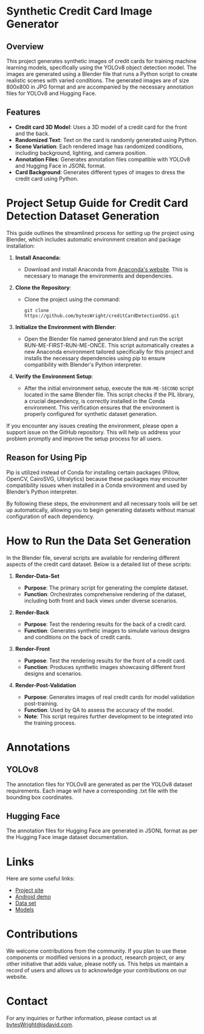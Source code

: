 # Synthetic Credit Card Image Generator

## Overview

This project generates synthetic images of credit cards for training machine learning models, specifically using the
YOLOv8 object detection model. The images are generated using a Blender file that runs a Python script to create
realistic scenes with varied conditions. The generated images are of size 800x800 in JPG format and are accompanied by
the necessary annotation files for YOLOv8 and Hugging Face.

## Features

- **Credit card 3D Model**: Uses a 3D model of a credit card for the front and the back.
- **Randomized Text**: Text on the card is randomly generated using Python.
- **Scene Variation**: Each rendered image has randomized conditions, including background, lighting, and camera
  position.
- **Annotation Files**: Generates annotation files compatible with YOLOv8 and Hugging Face in JSONL format.
- **Card Background**: Generates different types of images to dress the credit card using Python.

# Project Setup Guide for Credit Card Detection Dataset Generation

This guide outlines the streamlined process for setting up the project using Blender, which includes automatic
environment creation and package installation:

1. **Install Anaconda:**

   - Download and install Anaconda from [Anaconda's website](https://www.anaconda.com/download). This is necessary to
     manage the environments and dependencies.

2. **Clone the Repository**:
    - Clone the project using the command:
      ```
      git clone https://github.com/bytesWright/creditCardDetectionDSG.git
      ```

3. **Initialize the Environment with Blender**:

   - Open the Blender file named generator.blend and run the script RUN-ME-FIRST-RUN-ME-ONCE. This script automatically
     creates a new Anaconda environment tailored specifically for this project and installs the necessary dependencies
     using pip to ensure compatibility with Blender's Python interpreter.

4. **Verify the Environment Setup**:

   - After the initial environment setup, execute the `RUN-ME-SECOND` script located in the same Blender file. This
     script checks if the PIL library, a crucial dependency, is correctly installed in the Conda environment. This
     verification ensures that the environment is properly configured for synthetic dataset generation.

If you encounter any issues creating the environment, please open a support issue on the GitHub repository. This will
help us address your problem promptly and improve the setup process for all users.

## Reason for Using Pip

Pip is utilized instead of Conda for installing certain packages (Pillow, OpenCV, CairoSVG, Ultralytics) because
these packages may encounter compatibility issues when installed in a Conda environment and used by Blender’s
Python interpreter.

By following these steps, the environment and all necessary tools will be set up automatically, allowing you to begin
generating datasets without manual configuration of each dependency.

# How to Run the Data Set Generation

In the Blender file, several scripts are available for rendering different aspects of the credit card dataset. Below is
a detailed list of these scripts:

1. **Render-Data-Set**
    - **Purpose**: The primary script for generating the complete dataset.
    - **Function**: Orchestrates comprehensive rendering of the dataset, including both front and back views under
      diverse scenarios.

2. **Render-Back**
    - **Purpose**: Test the rendering results for the back of a credit card.
    - **Function**: Generates synthetic images to simulate various designs and conditions on the back of credit cards.

3. **Render-Front**
    - **Purpose**: Test the rendering results for the front of a credit card.
    - **Function**: Produces synthetic images showcasing different front designs and scenarios.

4. **Render-Post-Validation**
    - **Purpose**: Generates images of real credit cards for model validation post-training.
    - **Function**: Used by QA to assess the accuracy of the model.
    - **Note**: This script requires further development to be integrated into the training process.

# Annotations

## YOLOv8

The annotation files for YOLOv8 are generated as per the YOLOv8 dataset requirements. Each image will have a
corresponding .txt file with the bounding box coordinates.

## Hugging Face

The annotation files for Hugging Face are generated in JSONL format as per the Hugging Face image dataset documentation.

# Links

Here are some useful links:

- [Project site](http://localhost:3000/visionCardDocs/#/)
- [Android demo](https://github.com/bytesWright/creditCardDetectionAndroidDemo)
- [Data set](https://huggingface.co/datasets/bytesWright/creditCardDetectionDS)
- [Models](https://huggingface.co/bytesWright/creditCardDetection)

# Contributions

We welcome contributions from the community. If you plan to use these components or modified versions in a product,
research project, or any other initiative that adds value, please notify us. This helps us maintain a record of users
and allows us to acknowledge your contributions on our website.

# Contact

For any inquiries or further information, please contact us
at [bytesWright@isdavid.com](mailto:bytesWright@isdavid.com).
